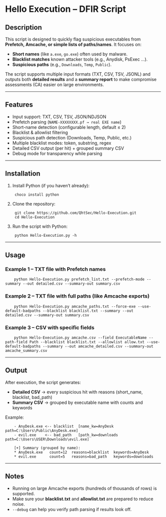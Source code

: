# Hello Execution – DFIR Script

## Description
This script is designed to quickly flag suspicious executables from **Prefetch, Amcache, or simple lists of paths/names**.
It focuses on:
- **Short names** (like `a.exe`, `go.exe`) often used by malware.
- **Blacklist matches**  known attacker tools (e.g., Anydisk, PsExec ...).
- **Suspicious paths** (e.g., `Downloads`, `Temp`, `Public`).

The script supports multiple input formats (TXT, CSV, TSV, JSONL) and outputs both **detailed results** and a **summary report** to make compromise assessments (CA) easier on large environments.

---

## Features
- Input support: TXT, CSV, TSV, JSON/NDJSON
- Prefetch parsing (`NAME-XXXXXXXX.pf → real EXE name`)
- Short-name detection (configurable length, default ≤ 2)
- Blacklist & allowlist filtering
- Suspicious path detection (Downloads, Temp, Public, etc.)
- Multiple blacklist modes: token, substring, regex
- Detailed CSV output (per hit) + grouped summary CSV
- Debug mode for transparency while parsing

---

## Installation
1. Install Python (if you haven’t already):
    
        choco install python
    
2. Clone the repository:
    
        git clone https://github.com/QhtSec/Hello-Execution.git
        cd Hello-Execution
    
3. Run the script with Python:
    
        python Hello-Execution.py -h

---

## Usage

### Example 1 – TXT file with Prefetch names
    
        python Hello-Execution.py prefetch_list.txt --prefetch-mode --summary --out detailed.csv --summary-out summary.csv

### Example 2 – TXT file with full paths (like Amcache exports)
    
        python Hello-Execution.py amcache_paths.txt --force-exe --use-default-badpaths --blacklist blacklist.txt --summary --out detailed.csv --summary-out summary.csv

### Example 3 – CSV with specific fields
    
        python Hello-Execution.py amcache.csv --field ExecutableName --path-field Path --blacklist blacklist.txt --allowlist allow.txt --use-default-badpaths --summary --out amcache_detailed.csv --summary-out amcache_summary.csv

---

## Output
After execution, the script generates:
- **Detailed CSV** → every suspicious hit with reasons (short_name, blacklist, bad_path)
- **Summary CSV** → grouped by executable name with counts and keywords

Example:
    
        - AnyDesk.exe <-- blacklist  [name_kw=AnyDesk  path=C:\Users\Public\AnyDesk.exe]
        - evil.exe    <-- bad_path   [path_kw=downloads path=C:\Users\USER\Downloads\evil.exe]
        
        [+] Summary (grouped by name):
        * AnyDesk.exe   count=12  reasons=blacklist  keywords=AnyDesk
        * evil.exe      count=5   reasons=bad_path   keywords=downloads

---

## Notes
- Running on large Amcache exports (hundreds of thousands of rows) is supported.
- Make sure your **blacklist.txt** and **allowlist.txt** are prepared to reduce noise.
- `--debug` can help you verify path parsing if results look off.

